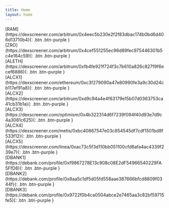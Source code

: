 ```yaml
---
title: Home
layout: home
---
```


<span class="fs-8">
[RAM](https://dexscreener.com/arbitrum/0x4eec5b230e2f2f83dbac174b0bd6d406d13710b4){: .btn .btn-purple }
<br>
[ZRO](https://dexscreener.com/arbitrum/0x4cef551255ec96d89fec975446301b5c4e164c59){: .btn .btn-purple }
<br>
[ALETH](https://dexscreener.com/arbitrum/0xfb4fe921f724f3c7b610a826c827f9f6ecef6886){: .btn .btn-purple }
<br>
[ALCX1](https://dexscreener.com/ethereum/0xc3f279090a47e80990fe3a9c30d24cb117ef91a8){: .btn .btn-purple }
<br>
[ALCX2](https://dexscreener.com/arbitrum/0xd9c94a4e4f63179e15b07d0363753ca41cb31b1a){: .btn .btn-purple }
<br>
[ALCX3](https://dexscreener.com/optimism/0x4b322314d6f7239f094f40d93e7d9c4a3081c625){: .btn .btn-purple }
<br>
[ALCX4](https://dexscreener.com/metis/0xbc40867547e03c854545df7cdf1501bd8f533f12){: .btn .btn-purple }
<br>
[ALCX5](https://dexscreener.com/linea/0xac73c5f3d110bb051100cfd8afa4ac4339f239e7){: .btn .btn-purple }
<br>
[DBANK1](https://debank.com/profile/0xf9867278E13c908c08E2dF54966540229FA5FfD8){: .btn .btn-purple }
<br>
[DBANK2](https://debank.com/profile/0x8aa5c1df5d05fd558aae387666bfcd8809f0344f){: .btn .btn-purple }
<br>
[DBANK3](https://debank.com/profile/0x9722f0b4ca0504abce2e7465aa3c82bf59715fe5){: .btn .btn-purple }
</span>
